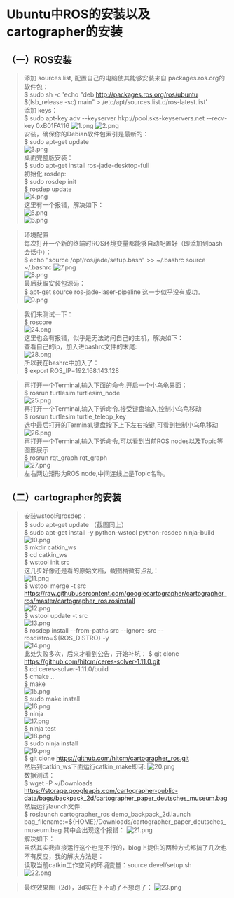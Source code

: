 # Ubuntu中ROS的安装以及cartographer的安装

## （一）ROS安装
> 添加 sources.list, 配置自己的电脑使其能够安装来自 packages.ros.org的软件包：  
$ sudo sh -c 'echo "deb http://packages.ros.org/ros/ubuntu $(lsb_release -sc) main" > /etc/apt/sources.list.d/ros-latest.list'   
> 添加 keys：  
$ sudo apt-key adv --keyserver hkp://pool.sks-keyservers.net --recv-key 0xB01FA116
![1.png](https://ooo.0o0.ooo/2016/11/11/58259bdb73855.png) 
![2.png](https://ooo.0o0.ooo/2016/11/11/58259ce21525d.png)  
> 安装，确保你的Debian软件包索引是最新的：  
$ sudo apt-get update  
![3.png](https://ooo.0o0.ooo/2016/11/11/58259d6fd3e3e.png)    
> 桌面完整版安装：  
$ sudo apt-get install ros-jade-desktop-full  
> 初始化 rosdep:  
$ sudo rosdep init  
$ rosdep update  
![4.png](https://ooo.0o0.ooo/2016/11/11/5825b69271bcf.png)  
> 这里有一个报错，解决如下：  
![5.png](https://ooo.0o0.ooo/2016/11/11/5825b6c54e4ae.png)  
![6.png](https://ooo.0o0.ooo/2016/11/11/5825b718d98e5.png)  

> 环境配置  
> 每次打开一个新的终端时ROS环境变量都能够自动配置好（即添加到bash会话中）：  
$ echo "source /opt/ros/jade/setup.bash" >> ~/.bashrc
source ~/.bashrc
![7.png](https://ooo.0o0.ooo/2016/11/11/5825b7c24fb71.png)  
![8.png](https://ooo.0o0.ooo/2016/11/11/5825b7c8c7ce2.png)  
> 最后获取安装包源码：  
$ apt-get source ros-jade-laser-pipeline
> 这一步似乎没有成功。
![9.png](https://ooo.0o0.ooo/2016/11/11/5825b8bca257a.png)

> 我们来测试一下：  
$ roscore  
![24.png](https://ooo.0o0.ooo/2016/11/11/5825c3183e36e.png)  
> 这里也会有报错，似乎是无法访问自己的主机，解决如下：  
> 查看自己的ip，加入进bashrc文件的末尾:  
![28.png](https://ooo.0o0.ooo/2016/11/11/5825c3186e0fb.png)  
> 所以我在bashrc中加入了：  
$ export ROS_IP=192.168.143.128  

> 再打开一个Terminal,输入下面的命令.开启一个小乌龟界面：  
$ rosrun turtlesim turtlesim_node  
![25.png](https://ooo.0o0.ooo/2016/11/11/5825c3182bfeb.png)  
> 再打开一个Terminal,输入下诉命令.接受键盘输入,控制小乌龟移动   
$ rosrun turtlesim turtle_teleop_key  
> 选中最后打开的Terminal,键盘按下上下左右按键,可看到控制小乌龟移动   
![26.png](https://ooo.0o0.ooo/2016/11/11/5825c3183fb53.png)  
> 再打开一个Terminal,输入下诉命令,可以看到当前ROS nodes以及Topic等图形展示  
$ rosrun rqt_graph rqt_graph  
![27.png](https://ooo.0o0.ooo/2016/11/11/5825c31872c6d.png)  
> 左右两边矩形为ROS node,中间连线上是Topic名称。   

## （二）cartographer的安装
> 安装wstool和rosdep：  
$ sudo apt-get update	（截图同上）  
$ sudo apt-get install -y python-wstool python-rosdep ninja-build  
![10.png](https://ooo.0o0.ooo/2016/11/11/5825bc6e22501.png)  
$ mkdir catkin_ws  
$ cd catkin_ws  
$ wstool init src  
> 这几步好像还是看的原始文档，截图稍微有点乱：   
![11.png](https://ooo.0o0.ooo/2016/11/11/5825bd6da67e7.png)  
$ wstool merge -t src https://raw.githubusercontent.com/googlecartographer/cartographer_ros/master/cartographer_ros.rosinstall  
![12.png](https://ooo.0o0.ooo/2016/11/11/5825bdcbd0b2c.png)  
$ wstool update -t src  
![13.png](https://ooo.0o0.ooo/2016/11/11/5825bdcd3bfec.png)  
$ rosdep install --from-paths src --ignore-src --rosdistro=${ROS_DISTRO} -y  
![14.png](https://ooo.0o0.ooo/2016/11/11/5825be5f216cc.png)    
> 此处失败多次，后来才看到公告，开始补坑：
$ git clone https://github.com/hitcm/ceres-solver-1.11.0.git  
$ cd ceres-solver-1.11.0/build    
$ cmake ..    
$ make  
![15.png](https://ooo.0o0.ooo/2016/11/11/5825bf7e378cb.png)  
$ sudo make install  
![16.png](https://ooo.0o0.ooo/2016/11/11/5825bfa031a8c.png)  
$ ninja  
![17.png](https://ooo.0o0.ooo/2016/11/11/5825bfb75f987.png)   
$ ninja test   
![18.png](https://ooo.0o0.ooo/2016/11/11/5825bff5b4069.png)  
$ sudo ninja install  
![19.png](https://ooo.0o0.ooo/2016/11/11/5825c02b59dcc.png)  
$ git clone https://github.com/hitcm/cartographer_ros.git   
> 然后到catkin_ws下面运行catkin_make即可:
![20.png](https://ooo.0o0.ooo/2016/11/11/5825c123cd123.png)   
> 数据测试：  
$ wget -P ~/Downloads https://storage.googleapis.com/cartographer-public-data/bags/backpack_2d/cartographer_paper_deutsches_museum.bag   
> 然后运行launch文件:    
$ roslaunch cartographer_ros demo_backpack_2d.launch bag_filename:=${HOME}/Downloads/cartographer_paper_deutsches_museum.bag
> 其中会出现这个报错：
![21.png](https://ooo.0o0.ooo/2016/11/11/5825c1a0c6af9.png)   
> 解决如下：    
> 虽然其实我直接运行这个也是不行的，blog上提供的两种方式都搞了几次也不有反应，我的解决方法是：  
> 读取当前catkin工作空间的环境变量：source devel/setup.sh      
![22.png](https://ooo.0o0.ooo/2016/11/11/5825c1e16f061.png)

> 最终效果图（2d），3d实在下不动了不想跑了：
![23.png](https://ooo.0o0.ooo/2016/11/11/5825c28351bfb.png)  



